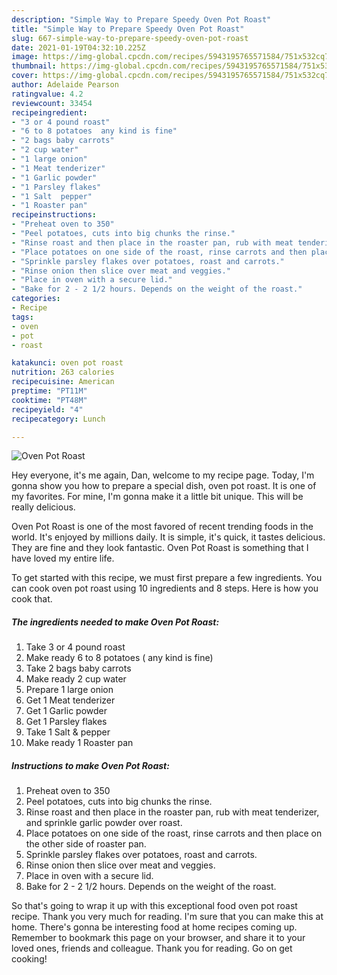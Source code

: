 ```yaml
---
description: "Simple Way to Prepare Speedy Oven Pot Roast"
title: "Simple Way to Prepare Speedy Oven Pot Roast"
slug: 667-simple-way-to-prepare-speedy-oven-pot-roast
date: 2021-01-19T04:32:10.225Z
image: https://img-global.cpcdn.com/recipes/5943195765571584/751x532cq70/oven-pot-roast-recipe-main-photo.jpg
thumbnail: https://img-global.cpcdn.com/recipes/5943195765571584/751x532cq70/oven-pot-roast-recipe-main-photo.jpg
cover: https://img-global.cpcdn.com/recipes/5943195765571584/751x532cq70/oven-pot-roast-recipe-main-photo.jpg
author: Adelaide Pearson
ratingvalue: 4.2
reviewcount: 33454
recipeingredient:
- "3 or 4 pound roast"
- "6 to 8 potatoes  any kind is fine"
- "2 bags baby carrots"
- "2 cup water"
- "1 large onion"
- "1 Meat tenderizer"
- "1 Garlic powder"
- "1 Parsley flakes"
- "1 Salt  pepper"
- "1 Roaster pan"
recipeinstructions:
- "Preheat oven to 350"
- "Peel potatoes, cuts into big chunks the rinse."
- "Rinse roast and then place in the roaster pan, rub with meat tenderizer, and sprinkle garlic powder over roast."
- "Place potatoes on one side of the roast, rinse carrots and then place on the other side of roaster pan."
- "Sprinkle parsley flakes over potatoes, roast and carrots."
- "Rinse onion then slice over meat and veggies."
- "Place in oven with a secure lid."
- "Bake for 2 - 2 1/2 hours. Depends on the weight of the roast."
categories:
- Recipe
tags:
- oven
- pot
- roast

katakunci: oven pot roast 
nutrition: 263 calories
recipecuisine: American
preptime: "PT11M"
cooktime: "PT48M"
recipeyield: "4"
recipecategory: Lunch

---
```



![Oven Pot Roast](https://img-global.cpcdn.com/recipes/5943195765571584/751x532cq70/oven-pot-roast-recipe-main-photo.jpg)

Hey everyone, it's me again, Dan, welcome to my recipe page. Today, I'm gonna show you how to prepare a special dish, oven pot roast. It is one of my favorites. For mine, I'm gonna make it a little bit unique. This will be really delicious.

Oven Pot Roast is one of the most favored of recent trending foods in the world. It's enjoyed by millions daily. It is simple, it's quick, it tastes delicious. They are fine and they look fantastic. Oven Pot Roast is something that I have loved my entire life.




To get started with this recipe, we must first prepare a few ingredients. You can cook oven pot roast using 10 ingredients and 8 steps. Here is how you cook that.

<!--inarticleads1-->

##### The ingredients needed to make Oven Pot Roast:

1. Take 3 or 4 pound roast
1. Make ready 6 to 8 potatoes ( any kind is fine)
1. Take 2 bags baby carrots
1. Make ready 2 cup water
1. Prepare 1 large onion
1. Get 1 Meat tenderizer
1. Get 1 Garlic powder
1. Get 1 Parsley flakes
1. Take 1 Salt &amp; pepper
1. Make ready 1 Roaster pan




<!--inarticleads2-->

##### Instructions to make Oven Pot Roast:

1. Preheat oven to 350
1. Peel potatoes, cuts into big chunks the rinse.
1. Rinse roast and then place in the roaster pan, rub with meat tenderizer, and sprinkle garlic powder over roast.
1. Place potatoes on one side of the roast, rinse carrots and then place on the other side of roaster pan.
1. Sprinkle parsley flakes over potatoes, roast and carrots.
1. Rinse onion then slice over meat and veggies.
1. Place in oven with a secure lid.
1. Bake for 2 - 2 1/2 hours. Depends on the weight of the roast.




So that's going to wrap it up with this exceptional food oven pot roast recipe. Thank you very much for reading. I'm sure that you can make this at home. There's gonna be interesting food at home recipes coming up. Remember to bookmark this page on your browser, and share it to your loved ones, friends and colleague. Thank you for reading. Go on get cooking!
